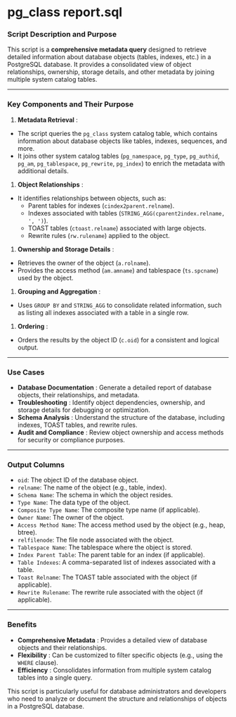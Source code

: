
# pg_class report.sql

### **Script Description and Purpose**

This script is a **comprehensive metadata query** designed to retrieve detailed information about database objects (tables, indexes, etc.) in a PostgreSQL database. It provides a consolidated view of object relationships, ownership, storage details, and other metadata by joining multiple system catalog tables.

---

### **Key Components and Their Purpose**

1. **Metadata Retrieval** :

* The script queries the `pg_class` system catalog table, which contains information about database objects like tables, indexes, sequences, and more.
* It joins other system catalog tables (`pg_namespace`, `pg_type`, `pg_authid`, `pg_am`, `pg_tablespace`, `pg_rewrite`, `pg_index`) to enrich the metadata with additional details.

1. **Object Relationships** :

* It identifies relationships between objects, such as:
  * Parent tables for indexes (`cindex2parent.relname`).
  * Indexes associated with tables (`STRING_AGG(cparent2index.relname, ', ')`).
  * TOAST tables (`ctoast.relname`) associated with large objects.
  * Rewrite rules (`rw.rulename`) applied to the object.

1. **Ownership and Storage Details** :

* Retrieves the owner of the object (`a.rolname`).
* Provides the access method (`am.amname`) and tablespace (`ts.spcname`) used by the object.

1. **Grouping and Aggregation** :

* Uses `GROUP BY` and `STRING_AGG` to consolidate related information, such as listing all indexes associated with a table in a single row.

1. **Ordering** :

* Orders the results by the object ID (`c.oid`) for a consistent and logical output.

---

### **Use Cases**

* **Database Documentation** : Generate a detailed report of database objects, their relationships, and metadata.
* **Troubleshooting** : Identify object dependencies, ownership, and storage details for debugging or optimization.
* **Schema Analysis** : Understand the structure of the database, including indexes, TOAST tables, and rewrite rules.
* **Audit and Compliance** : Review object ownership and access methods for security or compliance purposes.

---

### **Output Columns**

* `oid`: The object ID of the database object.
* `relname`: The name of the object (e.g., table, index).
* `Schema Name`: The schema in which the object resides.
* `Type Name`: The data type of the object.
* `Composite Type Name`: The composite type name (if applicable).
* `Owner Name`: The owner of the object.
* `Access Method Name`: The access method used by the object (e.g., heap, btree).
* `relfilenode`: The file node associated with the object.
* `Tablespace Name`: The tablespace where the object is stored.
* `Index Parent Table`: The parent table for an index (if applicable).
* `Table Indexes`: A comma-separated list of indexes associated with a table.
* `Toast Relname`: The TOAST table associated with the object (if applicable).
* `Rewrite Rulename`: The rewrite rule associated with the object (if applicable).

---

### **Benefits**

* **Comprehensive Metadata** : Provides a detailed view of database objects and their relationships.
* **Flexibility** : Can be customized to filter specific objects (e.g., using the `WHERE` clause).
* **Efficiency** : Consolidates information from multiple system catalog tables into a single query.

This script is particularly useful for database administrators and developers who need to analyze or document the structure and relationships of objects in a PostgreSQL database.
